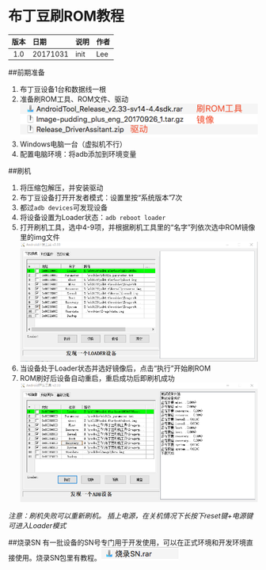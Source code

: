 # 布丁豆刷ROM教程

版本 | 日期| 说明 | 作者
:---: | :--- | :--- | ---
1.0|20171031|init|Lee

##前期准备
1. 布丁豆设备1台和数据线一根
2. 准备刷ROM工具、ROM文件、驱动
![flash_ro](media/flash_rom.png)
3. Windows电脑一台（虚拟机不行）
4. 配置电脑环境：将adb添加到环境变量

##刷机
1. 将压缩包解压，并安装驱动
2. 布丁豆设备打开开发者模式：设置里按“系统版本”7次
3. 都过```adb devices```可发现设备
4. 将设备设置为Loader状态：```adb reboot loader```
5. 打开刷机工具，选中4-9项，并根据刷机工具里的“名字”列依次选中ROM镜像里的img文件
![flash_too](media/flash_tool.png)
6. 当设备处于Loader状态并选好镜像后，点击“执行”开始刷ROM
7. ROM刷好后设备自动重启，重启成功后即刷机成功
![flash_finish](media/flash_finish.png)

*注意：刷机失败可以重新刷机。
插上电源，在关机情况下长按下reset键+电源键可进入Loader模式*

##烧录SN
有一批设备的SN号专门用于开发使用，可以在正式环境和开发环境直接使用。烧录SN包里有教程。![burn_sn](media/burn_sn.png)






